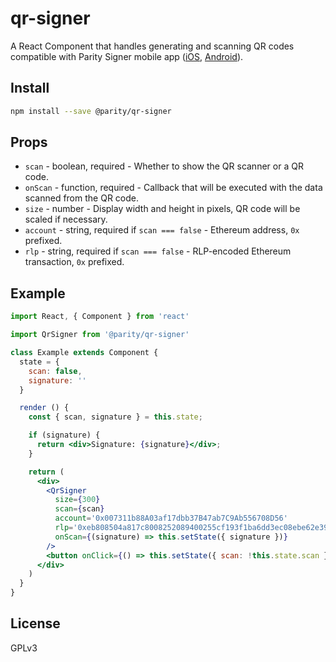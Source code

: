 # qr-signer

A React Component that handles generating and scanning QR codes compatible with Parity Signer mobile app ([iOS](https://itunes.apple.com/de/app/parity-signer/id1218174838?l=en&mt=8), [Android](https://play.google.com/store/apps/details?id=com.nativesigner)).

## Install

```bash
npm install --save @parity/qr-signer
```

## Props

- `scan` - boolean, required - Whether to show the QR scanner or a QR code.
- `onScan` - function, required - Callback that will be executed with the data scanned from the QR code.
- `size` - number - Display width and height in pixels, QR code will be scaled if necessary.
- `account` - string, required if `scan === false` - Ethereum address, `0x` prefixed.
- `rlp` - string, required if `scan === false` - RLP-encoded Ethereum transaction, `0x` prefixed.

## Example

```jsx
import React, { Component } from 'react'

import QrSigner from '@parity/qr-signer'

class Example extends Component {
  state = {
    scan: false,
    signature: ''
  }

  render () {
    const { scan, signature } = this.state;

    if (signature) {
      return <div>Signature: {signature}</div>;
    }

    return (
      <div>
        <QrSigner
          size={300}
          scan={scan}
          account='0x007311b88A03af17dbb37B47ab7C9Ab556708D56'
          rlp='0xeb808504a817c8008252089400255cf193f1ba6dd3ec08ebe62e393030f4dd34872386f26fc10000802a8080'
          onScan={(signature) => this.setState({ signature })}
        />
        <button onClick={() => this.setState({ scan: !this.state.scan })}>Toggle Scan</button>
      </div>
    )
  }
}
```

## License

GPLv3
